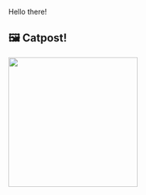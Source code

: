 Hello there!



## 🖼️ Catpost!

<sub>
    <img src="https://cdn2.thecatapi.com/images/MTY4MDU5MA.jpg" height="256">
</sub>

